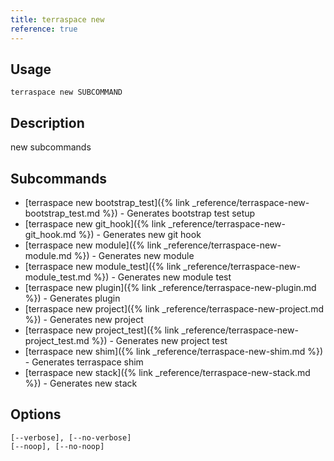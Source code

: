 ```yaml
---
title: terraspace new
reference: true
---
```


## Usage

    terraspace new SUBCOMMAND

## Description

new subcommands

## Subcommands

* [terraspace new bootstrap_test]({% link _reference/terraspace-new-bootstrap_test.md %}) - Generates bootstrap test setup
* [terraspace new git_hook]({% link _reference/terraspace-new-git_hook.md %}) - Generates new git hook
* [terraspace new module]({% link _reference/terraspace-new-module.md %}) - Generates new module
* [terraspace new module_test]({% link _reference/terraspace-new-module_test.md %}) - Generates new module test
* [terraspace new plugin]({% link _reference/terraspace-new-plugin.md %}) - Generates plugin
* [terraspace new project]({% link _reference/terraspace-new-project.md %}) - Generates new project
* [terraspace new project_test]({% link _reference/terraspace-new-project_test.md %}) - Generates new project test
* [terraspace new shim]({% link _reference/terraspace-new-shim.md %}) - Generates terraspace shim
* [terraspace new stack]({% link _reference/terraspace-new-stack.md %}) - Generates new stack

## Options

```
[--verbose], [--no-verbose]  
[--noop], [--no-noop]        
```

